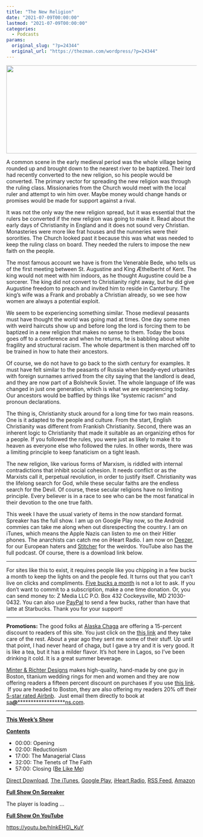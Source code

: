 ```yaml
---
title: "The New Religion"
date: "2021-07-09T00:00:00"
lastmod: "2021-07-09T00:00:00"
categories:
  - Podcasts
params:
  original_slug: "?p=24344"
  original_url: "https://thezman.com/wordpress/?p=24344"
---
```


[<img
src="http://thezman.com/wordpress/wp-content/uploads/2018/01/Power-Hour.png"
decoding="async" width="600" height="233" />](http://thezman.com/wordpress/wp-content/uploads/2018/01/Power-Hour.png)

A common scene in the early medieval period was the whole village being
rounded up and brought down to the nearest river to be baptized. Their
lord had recently converted to the new religion, so his people would be
converted. The primary vector for spreading the new religion was through
the ruling class. Missionaries from the Church would meet with the local
ruler and attempt to win him over. Maybe money would change hands or
promises would be made for support against a rival.

It was not the only way the new religion spread, but it was essential
that the rulers be converted if the new religion was going to make it.
Read about the early days of Christianity in England and it does not
sound very Christian. Monasteries were more like frat houses and the
nunneries were their sororities. The Church looked past it because this
was what was needed to keep the ruling class on board. They needed the
rulers to impose the new faith on the people.

The most famous account we have is from the Venerable Bede, who tells us
of the first meeting between St. Augustine and King Æthelberht of Kent.
The king would not meet with him indoors, as he thought Augustine could
be a sorcerer. The king did not convert to Christianity right away, but
he did give Augustine freedom to preach and invited him to reside in
Canterbury. The king’s wife was a Frank and probably a Christian
already, so we see how women are always a potential exploit.

We seem to be experiencing something similar. Those medieval peasants
must have thought the world was going mad at times. One day some men
with weird haircuts show up and before long the lord is forcing them to
be baptized in a new religion that makes no sense to them. Today the
boss goes off to a conference and when he returns, he is babbling about
white fragility and structural racism. The whole department is then
marched off to be trained in how to hate their ancestors.

Of course, we do not have to go back to the sixth century for examples.
It must have felt similar to the peasants of Russia when beady-eyed
urbanites with foreign surnames arrived from the city saying that the
landlord is dead, and they are now part of a Bolshevik Soviet. The whole
language of life was changed in just one generation, which is what we
are experiencing today. Our ancestors would be baffled by things like
“systemic racism” and pronoun declarations.

The thing is, Christianity stuck around for a long time for two main
reasons. One is it adapted to the people and culture. From the start,
English Christianity was different from Frankish Christianity. Second,
there was an inherent logic to Christianity that made it suitable as an
organizing ethos for a people. If you followed the rules, you were just
as likely to make it to heaven as everyone else who followed the rules.
In other words, there was a limiting principle to keep fanaticism on a
tight leash.

The new religion, like various forms of Marxism, is riddled with
internal contradictions that inhibit social cohesion. It needs conflict
or as the Marxists call it, perpetual revolution, in order to justify
itself. Christianity was the lifelong search for God, while these
secular faiths are the endless search for the Devil. Of course, these
secular religions have no limiting principle. Every believer is in a
race to see who can be the most fanatical in their devotion to the one
true faith.

This week I have the usual variety of items in the now standard format.
Spreaker has the full show. I am up on Google Play now, so the Android
commies can take me along when out disrespecting the country. I am on
iTunes, which means the Apple Nazis can listen to me on their Hitler
phones. The anarchists can catch me on iHeart Radio. I am now on
<a href="https://www.deezer.com/show/623032" rel="noopener noreferrer"
target="_blank">Deezer</a>, for our European haters and <a
href="https://www.stitcher.com/podcast/the-z-blog-power-hour?refid=stpr"
rel="noopener noreferrer" target="_blank">Stitcher</a> for the weirdos.
YouTube also has the full podcast. Of course, there is a download link
below.

------------------------------------------------------------------------

For sites like this to exist, it requires people like you chipping in a
few bucks a month to keep the lights on and the people fed. It turns out
that you can’t live on clicks and compliments.
<a href="https://www.subscribestar.com/the-z-blog"
rel="noopener noreferrer" target="_blank">Five bucks a month</a> is not
a lot to ask. If you don’t want to commit to a subscription, make a one
time donation. Or, you can send money to: Z Media LLC P.O. Box 432
Cockeysville, MD 21030-0432. You can also use <a
href="https://www.paypal.com/cgi-bin/webscr?cmd=_s-xclick&amp;hosted_button_id=UDAS2Q8JYA6CN&amp;source=url"
rel="noopener noreferrer" target="_blank">PayPal</a> to send a few
bucks, rather than have that latte at Starbucks. Thank you for your
support!

------------------------------------------------------------------------

**Promotions:** The good folks at
<a href="https://alaskachaga.us/" rel="noopener noreferrer"
target="_blank">Alaska Chaga</a> are offering a 15-percent discount to
readers of this site. You just click on the
<a href="https://alaskachaga.us/discount/ZMAN" rel="noopener noreferrer"
target="_blank">this link</a> and they take care of the rest. About a
year ago they sent me some of their stuff. Up until that point, I had
never heard of chaga, but I gave a try and it is very good. It is like a
tea, but it has a milder flavor. It’s hot here in Lagos, so I’ve been
drinking it cold. It is a great summer beverage.

<a href="https://www.minterandrichterdesigns.com/"
rel="noreferrer nofollow noopener" target="_blank">Minter &amp; Richter
Designs</a> makes high-quality, hand-made by one guy in Boston, titanium
wedding rings for men and women and they are now offering readers a
fifteen percent discount on purchases if you use
<a href="https://www.minterandrichterdesigns.com/discount/ZMAN"
rel="noreferrer nofollow noopener" target="_blank">this link</a>. 
 <span class="highlight"><span class="colour"><span class="font"><span class="size">If
you are headed to Boston, they are also offering my readers 20% off
their <a
href="https://www.airbnb.com/users/7988017/listings?user_id=7988017&amp;s=3"
rel="noopener noreferrer" target="_blank">5-star rated Airbnb</a>.  Just
email them directly to book at
<a href="mailto:sa***@*********************ns.com"
data-original-string="ajmZt1Ex0rP+YJLViRM0Ig==cb7vUA05W9TeKiMH2tep+pcO4hZfi0wfJ7NP91AWqR7M5DG8U9yrZCZbRo/iY1mx4MH"><span
class="apbct-email-encoder"
data-original-string="Y1NBnkPU3Vd+oHBQBTdgvg==cb7TtsMInj9Fv4fUJw4GzYngYT+7Naskl+EWYBat5Y19lyTU0e2gxcF5dxP/A8EFnBI"
title="This contact has been encoded by Anti-Spam by CleanTalk. Click to decode. To finish the decoding make sure that JavaScript is enabled in your browser.">sa<span
class="apbct-blur">***</span>@<span
class="apbct-blur">*********************</span>ns.com</span></a>.</span></span></span></span>

------------------------------------------------------------------------

**<u>This Week’s Show</u>**

**<u>Contents</u>**

-   00:00: Opening
-   02:00: Reductionism
-   17:00: The Managerial Class
-   32:00: The Tenets of The Faith
-   57:00: Closing ([Be Like
    Me](https://www.minterandrichterdesigns.com/products/the-man-they-call-z-titanium-mokume-gane-mens-wedding-ring?_pos=1&_sid=bdaf5cbe8&_ss=r))

<a href="https://api.spreaker.com/v2/episodes/45632062/download.mp3"
rel="noopener" target="_blank">Direct Download</a>, <a
href="https://itunes.apple.com/us/podcast/the-z-blog-power-hour/id1262799640?mt=2"
rel="noopener noreferrer" target="_blank">The iTunes</a>, <a
href="https://podcasts.google.com/?feed=aHR0cHM6Ly93d3cuc3ByZWFrZXIuY29tL3Nob3cvMjU4OTY1Ny9lcGlzb2Rlcy9mZWVk"
rel="noopener noreferrer" target="_blank">Google Play</a>, <a href="https://www.iheart.com/podcast/the-z-blog-power-hour-29246491/"
rel="noopener noreferrer" target="_blank">iHeart Radio,</a>
<a href="https://www.spreaker.com/show/2589657/episodes/feed"
rel="noopener noreferrer" target="_blank">RSS Feed</a>, <a
href="https://music.amazon.com/podcasts/0d8bc343-742c-40fe-95c8-616ccf4cf1fa/The-Z-Blog-Power-Hour"
rel="noopener noreferrer" target="_blank">Amazon</a>

**<u>Full Show On Spreaker</u>**

The player is loading ...

<span class="widget_spinner dark"></span>

**<u>Full Show On YouTube</u>**

https://youtu.be/hlnkEHG\_KuY
